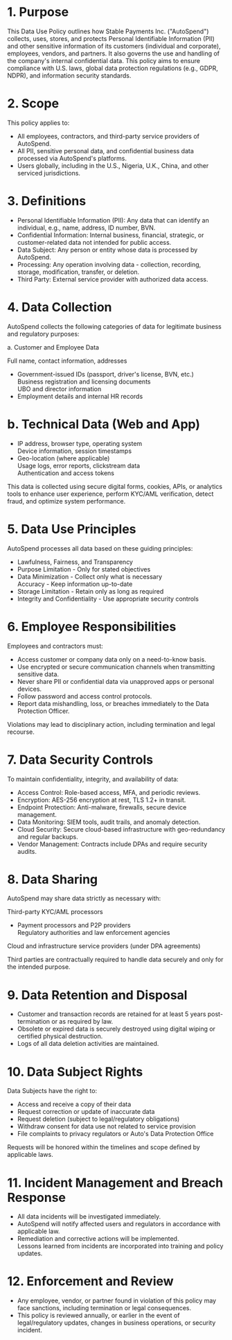 # 1. Purpose

This Data Use Policy outlines how Stable Payments Inc. ("AutoSpend") collects, uses, stores, and protects Personal Identifiable Information (PII) and other sensitive information of its customers (individual and corporate), employees, vendors, and partners. It also governs the use and handling of the company's internal confidential data. This policy aims to ensure compliance with U.S. laws, global data protection regulations (e.g., GDPR, NDPR), and information security standards.

# 2. Scope

This policy applies to:

- All employees, contractors, and third-party service providers of AutoSpend.  
- All PII, sensitive personal data, and confidential business data processed via AutoSpend's platforms.  
- Users globally, including in the U.S., Nigeria, U.K., China, and other serviced jurisdictions.

# 3. Definitions

- Personal Identifiable Information (PII): Any data that can identify an individual, e.g., name, address, ID number, BVN.  
- Confidential Information: Internal business, financial, strategic, or customer-related data not intended for public access.  
- Data Subject: Any person or entity whose data is processed by AutoSpend.  
- Processing: Any operation involving data - collection, recording, storage, modification, transfer, or deletion.  
- Third Party: External service provider with authorized data access.

# 4. Data Collection

AutoSpend collects the following categories of data for legitimate business and regulatory purposes:

a. Customer and Employee Data

Full name, contact information, addresses  
- Government-issued IDs (passport, driver's license, BVN, etc.)  
Business registration and licensing documents  
UBO and director information  
- Employment details and internal HR records

# b. Technical Data (Web and App)

- IP address, browser type, operating system  
Device information, session timestamps  
- Geo-location (where applicable)  
Usage logs, error reports, clickstream data  
Authentication and access tokens

This data is collected using secure digital forms, cookies, APIs, or analytics tools to enhance user experience, perform KYC/AML verification, detect fraud, and optimize system performance.

# 5. Data Use Principles

AutoSpend processes all data based on these guiding principles:

- Lawfulness, Fairness, and Transparency  
- Purpose Limitation - Only for stated objectives  
- Data Minimization - Collect only what is necessary  
Accuracy - Keep information up-to-date  
- Storage Limitation - Retain only as long as required  
- Integrity and Confidentiality - Use appropriate security controls

# 6. Employee Responsibilities

Employees and contractors must:

- Access customer or company data only on a need-to-know basis.  
- Use encrypted or secure communication channels when transmitting sensitive data.  
- Never share PII or confidential data via unapproved apps or personal devices.  
- Follow password and access control protocols.  
- Report data mishandling, loss, or breaches immediately to the Data Protection Officer.

Violations may lead to disciplinary action, including termination and legal recourse.

# 7. Data Security Controls

To maintain confidentiality, integrity, and availability of data:

- Access Control: Role-based access, MFA, and periodic reviews.  
- Encryption: AES-256 encryption at rest, TLS 1.2+ in transit.  
- Endpoint Protection: Anti-malware, firewalls, secure device management.  
- Data Monitoring: SIEM tools, audit trails, and anomaly detection.  
- Cloud Security: Secure cloud-based infrastructure with geo-redundancy and regular backups.  
- Vendor Management: Contracts include DPAs and require security audits.

# 8. Data Sharing

AutoSpend may share data strictly as necessary with:

Third-party KYC/AML processors  
- Payment processors and P2P providers  
Regulatory authorities and law enforcement agencies

Cloud and infrastructure service providers (under DPA agreements)

Third parties are contractually required to handle data securely and only for the intended purpose.

# 9. Data Retention and Disposal

- Customer and transaction records are retained for at least 5 years post-termination or as required by law.  
- Obsolete or expired data is securely destroyed using digital wiping or certified physical destruction.  
- Logs of all data deletion activities are maintained.

# 10. Data Subject Rights

Data Subjects have the right to:

- Access and receive a copy of their data  
- Request correction or update of inaccurate data  
- Request deletion (subject to legal/regulatory obligations)  
- Withdraw consent for data use not related to service provision  
- File complaints to privacy regulators or Auto's Data Protection Office

Requests will be honored within the timelines and scope defined by applicable laws.

# 11. Incident Management and Breach Response

- All data incidents will be investigated immediately.  
- AutoSpend will notify affected users and regulators in accordance with applicable law.  
- Remediation and corrective actions will be implemented.  
Lessons learned from incidents are incorporated into training and policy updates.

# 12. Enforcement and Review

- Any employee, vendor, or partner found in violation of this policy may face sanctions, including termination or legal consequences.  
- This policy is reviewed annually, or earlier in the event of legal/regulatory updates, changes in business operations, or security incident.
